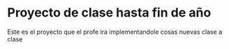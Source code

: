 # Proyecto de clase hasta fin de año

Este es el proyecto que el profe ira implementandole cosas nuevas clase a clase